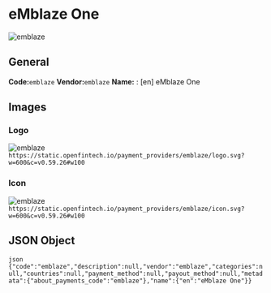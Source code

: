# eMblaze One 
![emblaze](https://static.openfintech.io/payment_providers/emblaze/logo.svg?w=600&c=v0.59.26#w100) 
## General 
**Code:**`emblaze` 
**Vendor:**`emblaze` 
**Name:** 
:	[en] eMblaze One 
## Images 
### Logo 
![emblaze](https://static.openfintech.io/payment_providers/emblaze/logo.svg?w=600&c=v0.59.26#w100) 
``` https://static.openfintech.io/payment_providers/emblaze/logo.svg?w=600&c=v0.59.26#w100 ``` 
### Icon 
![emblaze](https://static.openfintech.io/payment_providers/emblaze/icon.svg?w=600&c=v0.59.26#w100) 
``` https://static.openfintech.io/payment_providers/emblaze/icon.svg?w=600&c=v0.59.26#w100 ``` 
## JSON Object 
```json {"code":"emblaze","description":null,"vendor":"emblaze","categories":null,"countries":null,"payment_method":null,"payout_method":null,"metadata":{"about_payments_code":"emblaze"},"name":{"en":"eMblaze One"}} ``` 
